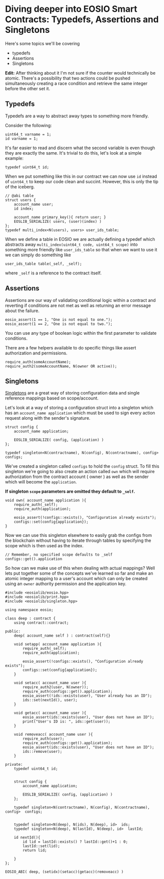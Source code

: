 # Diving deeper into EOSIO Smart Contracts: Typedefs, Assertions and Singletons

Here's some topics we'll be covering
* typedefs
* Assertions
* Singletons


**Edit:** After thinking about it I'm not sure if the counter would technically be atomic. There's a possibility that two actions could be pushed simultaneously creating a race condition and retrieve the same integer before the other set it. 


## Typedefs

Typedefs are a way to abstract away types to something more friendly. 

Consider the following: 
```
uint64_t varname = 1;
id varname = 1;
```

It's far easier to read and discern what the second variable is even though they are exactly the same. 
It's trivial to do this, let's look at a simple example:

```
typedef uint64_t id;
```

When we put something like this in our contract we can now use `id` instead of `uint64_t` to keep our code clean and succint.
However, this is only the tip of the iceberg.

```
// @abi table
struct users {
    account_name user;
    id index;

    account_name primary_key(){ return user; }
    EOSLIB_SERIALIZE( users, (user)(index) )
};
typedef multi_index<N(users), users> user_ids_table;
```

When we define a table in EOSIO we are actually defining a typedef which abstracts away 
` multi_index(uint64_t code, uint64_t scope) `
into something more friendly like `user_ids_table` so that when we want to use it we can simply do something like 
```
user_ids_table table(_self, _self);
```
where `_self` is a reference to the contract itself.


## Assertions

Assertions are our way of validating conditional logic within a contract and reverting if conditions are not met as well as 
returning an error message about the failure.

```
eosio_assert(1 == 1, "One is not equal to one.");
eosio_assert(1 == 2, "One is not equal to two.");
```

You can use any type of boolean logic within the first parameter to validate conditions.

There are a few helpers available to do specific things like assert authorization and permissions.
```
require_auth(someAccountName);
require_auth2(someAccountName, N(owner OR active));
``` 

## Singletons


[Singletons](https://github.com/EOSIO/eos/blob/master/contracts/eosiolib/singleton.hpp) 
are a great way of storing configuration data and single reference mappings based on scope/account.


Let's look at a way of storing a configuration struct into a singleton which has an 
`account_name application` 
which must be used to sign every action request along with the sender's signature.

```    
struct config {
    account_name application;

    EOSLIB_SERIALIZE( config, (application) )
};

typedef singleton<N(contractname), N(config), N(contractname), config>  configs;
```

We've created a singleton called `configs` to hold the `config` struct. To fill this singleton we're going to also 
create an action called `own` which will require authorization from the contract account ( owner ) as well as the sender which 
will become the `application`.

**If singleton `scope` parameters are omitted they default to `_self`.**

```
void own( account_name application ){
    require_auth(_self);
    require_auth(application);
    
    eosio_assert(!configs::exists(), "Configuration already exists");
    configs::set(config{application});
}
``` 

Now we can use this singleton elsewhere to easily grab the configs from the blockchain without having to iterate through
tables by specifying the scope which is then used as the index.

```
// Remember, no specified scope defaults to _self
configs::get().application
```

So how can we make use of this when dealing with actual mappings? 
Well lets put together some of the concepts we've learned so far and make an atomic integer mapping to a user's account
which can only be created using an `owner` authority permission and the application key.

```
#include <eosiolib/eosio.hpp>
#include <eosiolib/print.hpp>
#include <eosiolib/singleton.hpp>

using namespace eosio;

class deep : contract {
    using contract::contract;

public:
    deep( account_name self ) : contract(self){}

    void setapp( account_name application ){
        require_auth(_self);
        require_auth(application);

        eosio_assert(!configs::exists(), "Configuration already exists");
        configs::set(config{application});
    }

    void setacc( account_name user ){
        require_auth2(user, N(owner));
        require_auth(configs::get().application);
        eosio_assert(!ids::exists(user), "User already has an ID");
        ids::set(nextId(), user);
    }

    void getacc( account_name user ){
        eosio_assert(ids::exists(user), "User does not have an ID");
        print("User's ID is: ", ids::get(user));
    }

    void removeacc( account_name user ){
        require_auth(user);
        require_auth(configs::get().application);
        eosio_assert(ids::exists(user), "User does not have an ID");
        ids::remove(user);
    }

private:
    typedef uint64_t id;


    struct config {
        account_name application;

        EOSLIB_SERIALIZE( config, (application) )
    };

    typedef singleton<N(contractname), N(config), N(contractname), config>  configs;


    typedef singleton<N(deep), N(ids), N(deep), id>  ids;
    typedef singleton<N(deep), N(lastId), N(deep), id>  lastId;

    id nextId(){
        id lid = lastId::exists() ? lastId::get()+1 : 0;
        lastId::set(lid);
        return lid;

    }
};

EOSIO_ABI( deep, (setidx)(setacc)(getacc)(removeacc) )
```


